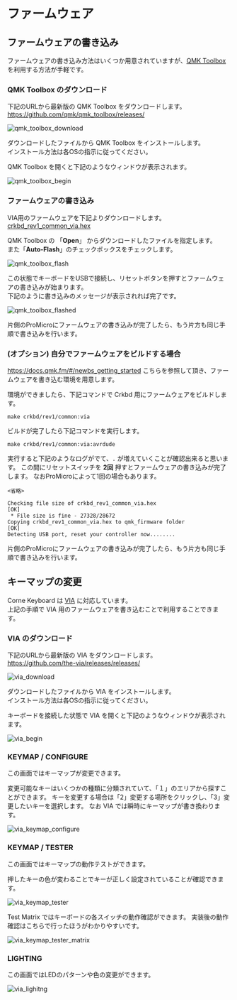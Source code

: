 # ファームウェア

## ファームウェアの書き込み

ファームウェアの書き込み方法はいくつか用意されていますが、[QMK Toolbox](https://github.com/qmk/qmk_toolbox) を利用する方法が手軽です。

### QMK Toolbox のダウンロード
下記のURLから最新版の QMK Toolbox をダウンロードします。\
https://github.com/qmk/qmk_toolbox/releases/

![qmk_toolbox_download](assets/qmk_toolbox_download.jpg)

ダウンロードしたファイルから QMK Toolbox をインストールします。\
インストール方法は各OSの指示に従ってください。

QMK Toolbox を開くと下記のようなウィンドウが表示されます。

![qmk_toolbox_begin](assets/qmk_toolbox_begin.jpg)

### ファームウェアの書き込み

VIA用のファームウェアを下記よりダウンロードします。\
[crkbd_rev1_common_via.hex](https://github.com/foostan/qmk_firmware-hex/releases/download/release-20201208/crkbd_rev1_common_via.hex)

QMK Toolbox の 「**Open**」 からダウンロードしたファイルを指定します。\
また「**Auto-Flash**」のチェックボックスをチェックします。

![qmk_toolbox_flash](assets/qmk_toolbox_flash.jpg)

この状態でキーボードをUSBで接続し、リセットボタンを押すとファームウェアの書き込みが始まります。\
下記のように書き込みのメッセージが表示されれば完了です。

![qmk_toolbox_flashed](assets/qmk_toolbox_flashed.jpg)

片側のProMicroにファームウェアの書き込みが完了したら、もう片方も同じ手順で書き込みを行います。

### (オプション) 自分でファームウェアをビルドする場合

https://docs.qmk.fm/#/newbs_getting_started こちらを参照して頂き、ファームウェアを書き込む環境を用意します。

環境ができましたら、下記コマンドで Crkbd 用にファームウェアをビルドします。

```
make crkbd/rev1/common:via
```

ビルドが完了したら下記コマンドを実行します。

```
make crkbd/rev1/common:via:avrdude
```

実行すると下記のようなログがでて、`.` が増えていくことが確認出来ると思います。
この間にリセットスイッチを **2回** 押すとファームウェアの書き込みが完了します。
なおProMicroによって1回の場合もあります。

```
<省略>

Checking file size of crkbd_rev1_common_via.hex                                                        [OK]
 * File size is fine - 27328/28672
Copying crkbd_rev1_common_via.hex to qmk_firmware folder                                               [OK]
Detecting USB port, reset your controller now........
```

片側のProMicroにファームウェアの書き込みが完了したら、もう片方も同じ手順で書き込みを行います。

## キーマップの変更

Corne Keyboard は [VIA](https://caniusevia.com/) に対応しています。\
上記の手順で VIA 用のファームウェアを書き込むことで利用することできます。

### VIA のダウンロード
下記のURLから最新版の VIA をダウンロードします。\
https://github.com/the-via/releases/releases/

![via_download](assets/via_download.jpg)

ダウンロードしたファイルから VIA をインストールします。\
インストール方法は各OSの指示に従ってください。

キーボードを接続した状態で VIA を開くと下記のようなウィンドウが表示されます。

![via_begin](assets/via_begin.jpg)

### KEYMAP / CONFIGURE

この画面ではキーマップが変更できます。

変更可能なキーはいくつかの種類に分類されていて、「１」のエリアから探すことができます。
キーを変更する場合は「2」変更する場所をクリックし、「3」変更したいキーを選択します。
なお VIA では瞬時にキーマップが書き換わります。

![via_keymap_configure](assets/via_keymap_configure.jpg)

### KEYMAP / TESTER

この画面ではキーマップの動作テストができます。

押したキーの色が変わることでキーが正しく設定されていることが確認できます。

![via_keymap_tester](assets/via_keymap_tester.jpg)

Test Matrix ではキーボードの各スイッチの動作確認ができます。
実装後の動作確認はこちらで行ったほうがわかりやすいです。

![via_keymap_tester_matrix](assets/via_keymap_tester_matrix.jpg)

### LIGHTING

この画面ではLEDのパターンや色の変更ができます。

![via_lighitng](assets/via_lighting.jpg)
